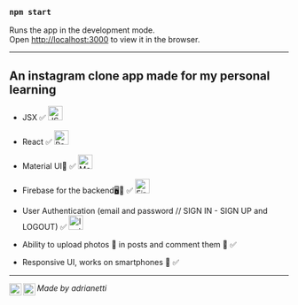 ### `npm start`

Runs the app in the development mode.<br />
Open [http://localhost:3000](http://localhost:3000) to view it in the browser.

---

## An instagram clone app made for my personal learning

- JSX ✅ <img alt="JSX" width="26px" src="https://raw.githubusercontent.com/jsx-ir/logo/master/jsx.png"/> 

- React ✅ <img alt="React" width="26px" src="https://programarivm.com/wp-content/uploads/2016/06/React.js_logo.png"/> 

- Material UI🎨 ✅ <img alt="Material UI" width="26px" src="https://cdn.worldvectorlogo.com/logos/element-ui-1.svg"/> 

- Firebase for the backend🖥📡 ✅ <img alt="Firebase" width="26px" src="https://lh3.googleusercontent.com/proxy/80gkR5SAffl5DqyubUmriYlv2yzVNtyb5WqIKaxEGK7kcPgYhsqQcbOTchH_R4Nr3I9ZaGYUJrbu4037Lf_MrIJRhHa2rDmFlvJak18GsBCv5VvgncQ"> 

- User Authentication (email and password // SIGN IN - SIGN UP and LOGOUT) ✅ <img alt="Instagram Logo" width="26px" src="https://upload.wikimedia.org/wikipedia/commons/thumb/e/e7/Instagram_logo_2016.svg/768px-Instagram_logo_2016.svg.png"/> 

- Ability to upload photos 📸 in posts and comment them 💬 ✅

- Responsive UI, works on smartphones 📱 ✅

---

<i align="left">Made by adrianetti</i>
[<img align="left" alt="Adrián Ambrosetti | LinkedIn" width="22px" src="https://cdn.jsdelivr.net/npm/simple-icons@v3/icons/linkedin.svg" />][linkedin]
[<img align="left" alt="aaambrosetti | Instagram" width="22px" src="https://cdn.jsdelivr.net/npm/simple-icons@v3/icons/instagram.svg" />][instagram]

[linkedin]: https://www.linkedin.com/in/adrian-ambrosetti
[instagram]: https://www.instagram.com/aaambrosetti
